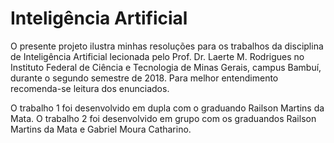 # Inteligência Artificial
O presente projeto ilustra minhas resoluções para os trabalhos da disciplina de Inteligência Artificial lecionada 
pelo Prof. Dr. Laerte M. Rodrigues no Instituto Federal de Ciência e Tecnologia de Minas Gerais, campus Bambuí,
durante o segundo semestre de 2018.
Para melhor entendimento recomenda-se leitura dos enunciados.

O trabalho 1 foi desenvolvido em dupla com o graduando Railson Martins da Mata.
O trabalho 2 foi desenvolvido em grupo com os graduandos Railson Martins da Mata e Gabriel Moura Catharino.
